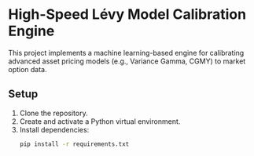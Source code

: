 # High-Speed Lévy Model Calibration Engine

This project implements a machine learning-based engine for calibrating advanced asset pricing models (e.g., Variance Gamma, CGMY) to market option data.

## Setup

1. Clone the repository.
2. Create and activate a Python virtual environment.
3. Install dependencies:
   ```bash
   pip install -r requirements.txt
   ```
